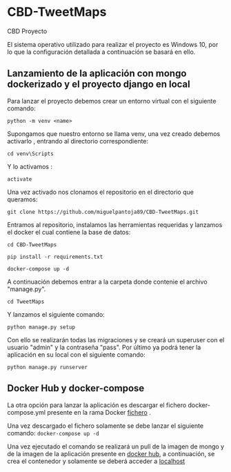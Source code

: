 # CBD-TweetMaps
CBD Proyecto

El sistema operativo utilizado para realizar el proyecto es Windows 10, por lo que la configuración detallada a continuación se basará en ello.

## Lanzamiento de la aplicación con mongo dockerizado y el proyecto django en local
Para lanzar el proyecto debemos crear un entorno virtual con el siguiente comando:

```python -m venv <name>```

Supongamos que nuestro entorno se llama venv, una vez creado debemos activarlo , entrando al directorio correspondiente:

```cd venv\Scripts```

Y lo activamos : 

```activate```

Una vez activado nos clonamos el repositorio en el directorio que queramos:

```git clone https://github.com/miguelpantoja89/CBD-TweetMaps.git```

Entramos al repositorio, instalamos las herramientas requeridas y lanzamos el docker el cual contiene la base de datos:

```cd CBD-TweetMaps```

```pip install -r requirements.txt```

```docker-compose up -d```

A continuación debemos entrar a la carpeta donde contenie el archivo "manage.py".

```cd TweetMaps```

Y lanzamos el siguiente comando:

```python manage.py setup```

Con ello se realizarán todas las migraciones y se creará un superuser con el usuario "admin" y la contraseña "pass". Por último ya podrá tener la aplicación en su local con el siguiente comando:

```python manage.py runserver```

## Docker Hub y docker-compose

La otra opción para lanzar la aplicación es descargar el fichero docker-compose.yml presente en la rama Docker [fichero](https://github.com/miguelpantoja89/CBD-TweetMaps/blob/Docker/TweetMaps/docker-compose.yml) .

Una vez descargado el fichero solamente se debe lanzar el siguiente comando:
```docker-compose up -d```

Una vez ejecutado el comando se realizará un pull de la imagen de mongo y de la imagen de la aplicación presente en [docker hub](https://hub.docker.com/r/miqpanbas/cbd-tweetmaps), a continuación, se crea el contenedor y solamente se deberá acceder a [localhost](http://localhost:8000)
